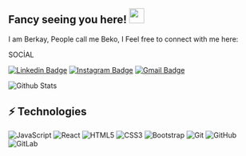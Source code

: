 ## Fancy seeing you here! <img src="https://raw.githubusercontent.com/dev-berkayy/dev-berkayy/master/wave.gif" width="30">
I am Berkay, People call me Beko, I Feel free to connect with me here: 


SOCİAL 

[![Linkedin Badge](https://img.shields.io/badge/-berkayyıldırım-blue?style=flat-square&logo=Linkedin&logoColor=white&link=https://www.linkedin.com/in/berkay-yıldırım-75b9a2239/)](https://www.linkedin.com/in/berkay-yıldırım-75b9a2239/)
[![Instagram Badge](https://img.shields.io/badge/-berkay4yldrm-purple?style=flat-square&logo=instagram&logoColor=white&link=https://instagram.com/berkay4yldrm/)](https://instagram.com/berkay4yldrm)
[![Gmail Badge](https://img.shields.io/badge/-devberkayy@gmail.com-c14438?style=flat-square&logo=Gmail&logoColor=white&link=mailto:-devberkayy@gmail.com)](mailto-devberkayy@gmail.com)

![Github Stats](https://github-readme-stats.vercel.app/api?username=dev-berkayy&count_private=true&show_icons=true&include_all_commits=true)
## ⚡ Technologies
![JavaScript](https://img.shields.io/badge/-JavaScript-black?style=flat-square&logo=javascript)
![React](https://img.shields.io/badge/-React-black?style=flat-square&logo=react)
![HTML5](https://img.shields.io/badge/-HTML5-E34F26?style=flat-square&logo=html5&logoColor=white)
![CSS3](https://img.shields.io/badge/-CSS3-1572B6?style=flat-square&logo=css3)
![Bootstrap](https://img.shields.io/badge/-Bootstrap-563D7C?style=flat-square&logo=bootstrap)
![Git](https://img.shields.io/badge/-Git-black?style=flat-square&logo=git)
![GitHub](https://img.shields.io/badge/-GitHub-181717?style=flat-square&logo=github)
![GitLab](https://img.shields.io/badge/-GitLab-FCA121?style=flat-square&logo=gitlab)

